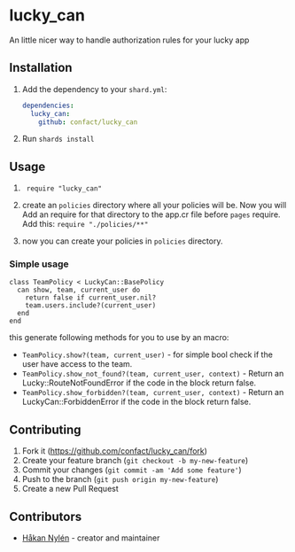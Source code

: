 # lucky_can

An little nicer way to handle authorization rules for your lucky app

## Installation

1. Add the dependency to your `shard.yml`:

   ```yaml
   dependencies:
     lucky_can:
       github: confact/lucky_can
   ```

2. Run `shards install`

## Usage

1. ```crystal
    require "lucky_can"
   ```

2. create an `policies` directory where all your policies will be. Now you will Add an require for that directory to the app.cr file before `pages` require. Add this: `require "./policies/**"`

3. now you can create your policies in `policies` directory.


### Simple usage

```crystal
class TeamPolicy < LuckyCan::BasePolicy
  can show, team, current_user do
    return false if current_user.nil?
    team.users.include?(current_user)
  end
end
```

this generate following methods for you to use by an macro:
* `TeamPolicy.show?(team, current_user)` - for simple bool check if the user have access to the team.
* `TeamPolicy.show_not_found?(team, current_user, context)` - Return an Lucky::RouteNotFoundError if the code in the block return false.
* `TeamPolicy.show_forbidden?(team, current_user, context)` - Return an LuckyCan::ForbiddenError if the code in the block return false.

## Contributing

1. Fork it (<https://github.com/confact/lucky_can/fork>)
2. Create your feature branch (`git checkout -b my-new-feature`)
3. Commit your changes (`git commit -am 'Add some feature'`)
4. Push to the branch (`git push origin my-new-feature`)
5. Create a new Pull Request

## Contributors

- [Håkan Nylén](https://github.com/confact) - creator and maintainer
